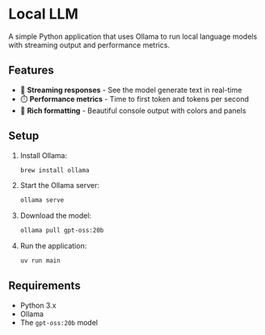 # Local LLM

A simple Python application that uses Ollama to run local language models with streaming output and performance metrics.

## Features

- 🚀 **Streaming responses** - See the model generate text in real-time
- ⏱️ **Performance metrics** - Time to first token and tokens per second
- 🎨 **Rich formatting** - Beautiful console output with colors and panels

## Setup

1. Install Ollama:
   ```bash
   brew install ollama
   ```

2. Start the Ollama server:
   ```bash
   ollama serve
   ```

3. Download the model:
   ```bash
   ollama pull gpt-oss:20b
   ```

4. Run the application:
   ```bash
   uv run main
   ```

## Requirements

- Python 3.x
- Ollama
- The `gpt-oss:20b` model
